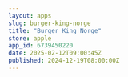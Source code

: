 ```yaml
---
layout: apps
slug: burger-king-norge
title: "Burger King Norge"
store: apple
app_id: 6739450220
date: 2025-02-12T09:00:45Z
published: 2024-12-19T08:00:00Z
---
```

